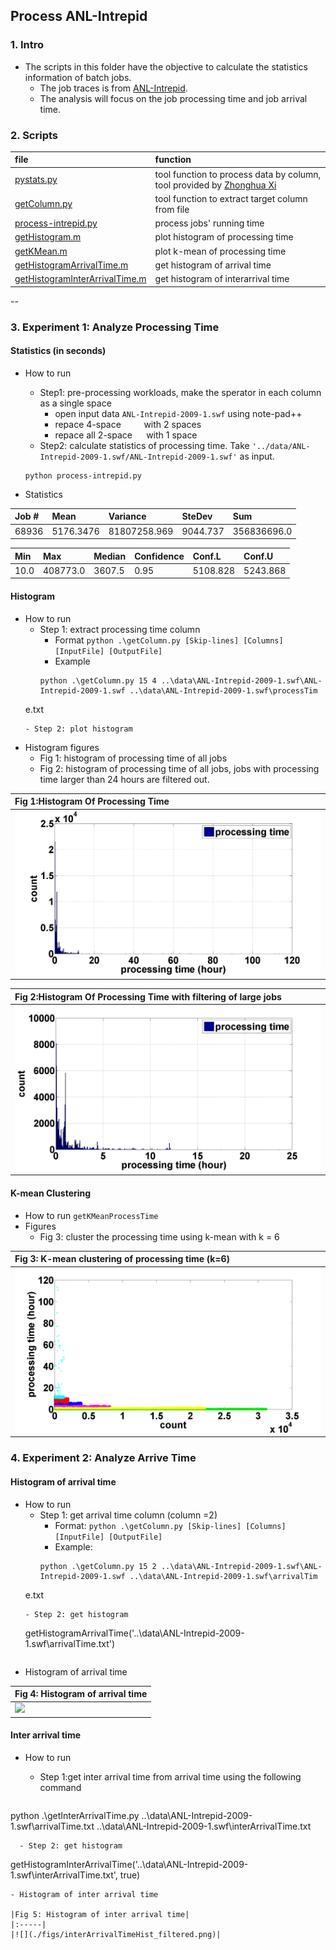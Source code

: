 ## Process ANL-Intrepid 

### 1. Intro
- The scripts in this folder have the objective to calculate the statistics information of batch jobs. 
  - The job traces is from [ANL-Intrepid](../traces/intrepid.md).
  - The analysis will focus on the job processing time and job arrival time.

### 2. Scripts
|file| function|
|:---|:--------|
|[pystats.py](./pystats.py)| tool function to process data by column, tool provided by [Zhonghua Xi](https://github.com/xizhonghua/pystats)|
|[getColumn.py](./getColumn.py)| tool function to extract target column from file|
|[process-intrepid.py](./process-intrepid.py)| process jobs' running time|
|[getHistogram.m](./getHistogram.m)| plot histogram of processing time|
|[getKMean.m](./getKMean.m)| plot k-mean of processing time|
|[getHistogramArrivalTime.m](./getHistogramArrivalTime.m)| get histogram of arrival time|
|[getHistogramInterArrivalTime.m](./getHistogramInterArrivalTime.m)| get histogram of interarrival time|

--
### 3. Experiment 1: Analyze Processing Time

#### Statistics (in seconds)

- How to run
  - Step1: pre-processing workloads, make the sperator in each column as a single space
    - open input data `ANL-Intrepid-2009-1.swf` using note-pad++
    - repace 4-space `    ` with 2 spaces `  `
    - repace all 2-space `  ` with 1 space ` `
  - Step2: calculate statistics of processing time. Take `'../data/ANL-Intrepid-2009-1.swf/ANL-Intrepid-2009-1.swf'` as input.
  ```
  python process-intrepid.py
  ```
  
- Statistics 

|Job \#| Mean| Variance| SteDev| Sum|
|:------|:------|:------|:------|:------|
| 68936| 5176.3476| 81807258.969| 9044.737| 356836696.0| 

Min| Max| Median| Confidence| Conf.L| Conf.U|
|:------|:------|:------|:------|:------|:------|
|10.0| 408773.0| 3607.5 |0.95| 5108.828| 5243.868|

#### Histogram
- How to run
  - Step 1: extract processing time column
    - Format `python .\getColumn.py [Skip-lines] [Columns] [InputFile] [OutputFile]`
    - Example 
    ```
    python .\getColumn.py 15 4 ..\data\ANL-Intrepid-2009-1.swf\ANL-Intrepid-2009-1.swf ..\data\ANL-Intrepid-2009-1.swf\processTim
  e.txt
    ```
  - Step 2: plot histogram
- Histogram figures
  - Fig 1: histogram of processing time of all jobs
  - Fig 2: histogram of processing time of all jobs, jobs with processing time larger than 24 hours are filtered out.
  
|Fig 1:Histogram Of Processing Time| 
|:--| 
|![](figs/processingTimeHist.png)| 

|Fig 2:Histogram Of Processing Time with filtering of large jobs| 
|:--| 
|![](figs/processingTimeHist_filtered.png)| 

#### K-mean Clustering
- How to run
  `getKMeanProcessTime`
- Figures
  - Fig 3: cluster the processing time using k-mean with k = 6
  
|Fig 3: K-mean clustering of processing time (k=6)| 
|:----|
|![](./figs/processingTimeHist_k-mean.png)|


### 4. Experiment 2: Analyze Arrive Time
#### Histogram of arrival time
- How to run
  - Step 1: get arrival time column (column =2)
    - Format: `python .\getColumn.py [Skip-lines] [Columns] [InputFile] [OutputFile]`
    - Example: 
    ```
    python .\getColumn.py 15 2 ..\data\ANL-Intrepid-2009-1.swf\ANL-Intrepid-2009-1.swf ..\data\ANL-Intrepid-2009-1.swf\arrivalTim
  e.txt
  ```
  - Step 2: get histogram 
  ```
  getHistogramArrivalTime('..\data\ANL-Intrepid-2009-1.swf\arrivalTime.txt')
  ```
  
- Histogram of arrival time

|Fig 4: Histogram of arrival time |
|:----|
|![](figs/arrivalTimeHist.png)|


#### Inter arrival time
- How to run
  - Step 1:get inter arrival time from arrival time using the following command
  
  ```
python .\getInterArrivalTime.py ..\data\ANL-Intrepid-2009-1.swf\arrivalTime.txt ..\data\ANL-Intrepid-2009-1.swf\interArrivalTime.txt
```
  - Step 2: get histogram
  ```
   getHistogramInterArrivalTime('..\data\ANL-Intrepid-2009-1.swf\interArrivalTime.txt', true)
  ```
- Histogram of inter arrival time

|Fig 5: Histogram of inter arrival time|
|:-----|
|![](./figs/interArrivalTimeHist_filtered.png)|
